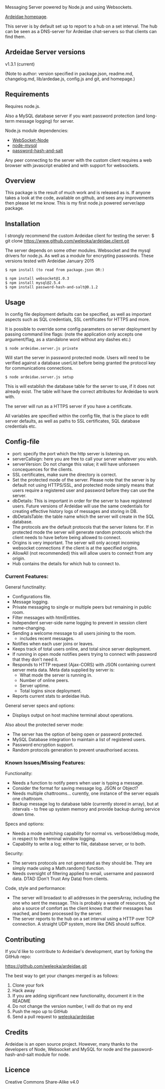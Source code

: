 
Messaging Server powered by Node.js and using Websockets.

[Ardeidae homepage](http://www.student.bth.se/~kawe14/javascript/kmom10/webroot/index.php).

This server is by default set up to report to a hub on a set interval. The hub can be seen as a DNS-server for Ardeidae chat-servers so that clients can find them.



## Ardeidae Server versions
v1.3.1 (current)

(Note to author:
version specified in package.json, readme.md, changelog.md, lib/ardedae.js, config.js and git, and homepage.)



## Requirements
Requires node.js.

Also a MySQL database server if you want password protection (and long-term message logging) for server.

Node.js module dependencies:

* [WebSocket-Node](https://github.com/theturtle32/WebSocket-Node)
* [node-mysql](https://github.com/felixge/node-mysql)
* [password-hash-and-salt](https://github.com/florianheinemann/password-hash-and-salt)

Any peer connecting to the server with the custom client requires a web browser with javascript enabled and with support for websockets.



## Overview
This package is the result of much work and is released as is. If anyone takes a look at the code, available on github, and sees any improvements then please let me know. This is my first node.js powered server/app package.



## Installation
I strongly recommend the custom Ardeidae client for testing the server:
$ git clone https://www.github.com/weleoka/ardeidae.client.git

The server depends on some other modules. Websocket and the mysql drivers for node.js. As well as a module for encrypting passwords. These versions tested with Ardeidae January 2015

    $ npm install (to read from package.json OR:)

    $ npm install websocket@1.0.3
    $ npm install mysql@2.5.4
    $ npm install password-hash-and-salt@0.1.2



## Usage
In config file deployment defaults can be specified, as well as important aspects such as SQL credentials, SSL certificates for HTTPS and more.

It is possible to override some config parameters on server deployment by passing command line flags:
(note the application only accepts one argument/flag, as a standalone word without any dashes etc.)


	$ node ardeidae.server.js private

Will start the server in password protected mode. Users will need to be verified against a database userList before being granted the protocol key for communications connections.


	$ node ardeidae.server.js setup

This is will establish the database table for the server to use, if it does not already exist.
The table will have the correct attributes for Ardeidae to work with.

The server will run as a HTTPS server if you have a certificate.


All variables are specified within the config file, that is the place to edit server defaults, as well as paths to SSL certificates, SQL database credentials etc.



## Config-file
* port: specify the port which the http server is listening on.
* serverCallsign: here you are free to call your server whatever you wish.
* serverVersion: Do not change this value; it will have unforseen concequences for the clients.
* SSL certificates, make sure the directory is correct.
* Set the protected mode of the server.
	Please note that the server is by default not using HTTPS/SSL, and protected mode simply means that users require a registered user and password before they can use the server.
* dbDetails: This is important in order for the server to have registered users. Future versions of Ardeidae will use the same credentials for creating effective history logs of messages and storing in DB.
* dbDetailsTable: the table name which the server will create in the SQL database.
* The protocols are the default protocols that the server listens for. If in protected mode the server will generate random protocols which the client needs to have before being allowed to connect.
* Origins is very important. The server will only accept incoming websocket connections if the client is at the specified origins.
* AllowAll (not recommended) this will allow users to connect from any origin.
* Hub contains the details for which hub to connect to.


### Current Features:
General functinality:

* Configurations file.
* Message logging.
* Private messaging to single or multiple peers but remaining in public room.
* Filter messages with htmlEntities.
* Independent server-side name logging to prevent in session client name-changing.
* Sending a welcome message to all users joining to the room.
	- includes recent messages.
* Notifies when each user joins or leaves.
* Keeps track of total users online, and total since server deployment.
* If running in open mode notifies peers trying to connect with password that they don't need it.
* Responds to HTTP request (Ajax-CORS) with JSON containing current server meta data.
	Meta data supplied by server is:
	- What mode the server is running in.
	- Number of online peers.
	- Server uptime.
	- Total logins since deployment.
* Reports current stats to ardeidae Hub.


General server specs and options:

* Displays output on host machine terminal about operations.


Also about the protected server mode:

* The server has the option of being open or password protected.
* MySQL Database integration to maintain a list of registered users.
* Password encryption support.
* Random protocols generation to prevent unauthorised access.



### Known Issues/Missing Features:
Functionality:

* Needs a function to notify peers when user is typing a message.
* Consider the format for saving message log. JSON or Object?
* Needs multiple chattrooms... curently, one instance of the server equals one chattroom.
* Backup message log to database table (currently stored in array), but at intervals - to free up system memory and provide backup during service down time.


Specs and options:

* Needs a mode switching capability for normal vs. verbose/debug mode, in respect to the teminal window logging.
* Capability to write a log; either to file, database server, or to both.


Security:

* The servers protocols are not generated as they should be. They are simply made using a Math.random() function.
* Needs oversight of filtering applied to email, username and password data. DTAD (Don't Trust Any Data) from clients.


Code, style and performance:

* The server will broadast to all addresses in the peersArray, including the one who sent the message. This is probably a waste of resources, but also a source of comfort as the client knows that their messages has reached, and been processed by the server.
* The server reports to the hub on a set interval using a HTTP over TCP connection. A straight UDP system, more like DNS should suffice.


## Contributing
If you'd like to contribute to Ardeidae's development, start by forking the GitHub repo:

https://github.com/weleoka/ardeidae.git

The best way to get your changes merged is as follows:

1. Clone your fork
2. Hack away
3. If you are adding significant new functionality, document it in the README
4. Do not change the version number, I will do that on my end
5. Push the repo up to GitHub
6. Send a pull request to [weleoka/ardeidae](https://github.com/weleoka/ardeidae)



## Credits
Ardeidae is an open source project. However, many thanks to the developers of Node, Websocket and MySQL for node and the password-hash-and-salt module for node.



## Licence
Creative Commons Share-Alike v4.0





